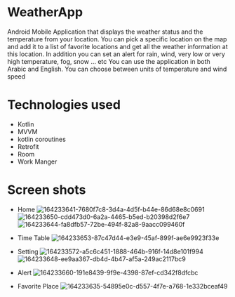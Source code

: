 # WeatherApp

Android Mobile Application that displays the weather status and the temperature from your location.
You can pick a specific location on the map and add it to a list of favorite locations and get all the weather information at this location.
In addition you can set an alert for rain, wind, very low or very high temperature, fog, snow … etc
You can use the application in both Arabic and English.
You can choose between units of temperature and wind speed

# Technologies used

- Kotlin
- MVVM
- kotlin coroutines
- Retrofit
- Room
- Work Manger

# Screen shots

- Home
![164233641-7680f7c8-3d4a-4d5f-b44e-86d68e8c0691](https://user-images.githubusercontent.com/55184522/193356601-a76114bb-1180-4524-9949-7ad88bc81416.jpeg)
![164233650-cdd473d0-6a2a-4465-b5ed-b20398d2f6e7](https://user-images.githubusercontent.com/55184522/193356610-12bd13b9-64fa-4c0e-a367-858e0aa3d5ef.jpeg)
![164233644-fa8dfb57-72be-494f-82a8-9aacc099460f](https://user-images.githubusercontent.com/55184522/193356614-9526dd21-6dbf-43dd-9156-b61c5493418d.jpeg)

- Time Table
![164233653-87c47d44-e3e9-45af-899f-ae6e9923f33e](https://user-images.githubusercontent.com/55184522/193356742-bc4db62b-396c-4fe5-aa11-62dda6832f99.jpeg)

- Setting
![164233572-a5c6c451-1888-464b-916f-14d8e101f994](https://user-images.githubusercontent.com/55184522/193356348-f1771486-8cdd-48d2-9588-fa458221dd13.jpg)
![164233648-ee9aa367-db4d-4b47-af5a-249ac2117bc9](https://user-images.githubusercontent.com/55184522/193356351-600fa48c-0b8a-4949-b3bb-d1afa35209c9.jpeg)

- Alert
![164233660-191e8439-9f9e-4398-87ef-cd342f8dfcbc](https://user-images.githubusercontent.com/55184522/193356654-982bd592-0d68-439c-bc6a-e09886d16810.jpeg)

- Favorite Place
![164233635-54895e0c-d557-4f7e-a768-1e332bceaf49](https://user-images.githubusercontent.com/55184522/193356701-822c01ec-27e0-4cc3-baa9-c58f9ffb98a1.jpeg)


